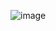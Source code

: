 ![image](https://user-images.githubusercontent.com/113889243/224126288-17319d27-2b05-47f5-a0b4-66645851cadc.png)
